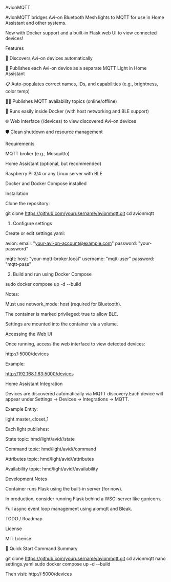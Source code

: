 AvionMQTT

AvionMQTT bridges Avi-on Bluetooth Mesh lights to MQTT for use in Home Assistant and other systems.

Now with Docker support and a built-in Flask web UI to view connected devices!

Features

🦿 Discovers Avi-on devices automatically

🔄 Publishes each Avi-on device as a separate MQTT Light in Home Assistant

📋 Auto-populates correct names, IDs, and capabilities (e.g., brightness, color temp)

👨‍🚀 Publishes MQTT availability topics (online/offline)

🐳 Runs easily inside Docker (with host networking and BLE support)

🌐 Web interface (/devices) to view discovered Avi-on devices

🛡️ Clean shutdown and resource management

Requirements

MQTT broker (e.g., Mosquitto)

Home Assistant (optional, but recommended)

Raspberry Pi 3/4 or any Linux server with BLE

Docker and Docker Compose installed

Installation

Clone the repository:

git clone https://github.com/yourusername/avionmqtt.git
cd avionmqtt

1. Configure settings

Create or edit settings.yaml:

avion:
  email: "your-avi-on-account@example.com"
  password: "your-password"

mqtt:
  host: "your-mqtt-broker.local"
  username: "mqtt-user"
  password: "mqtt-pass"

2. Build and run using Docker Compose

sudo docker compose up -d --build

Notes:

Must use network_mode: host (required for Bluetooth).

The container is marked privileged: true to allow BLE.

Settings are mounted into the container via a volume.

Accessing the Web UI

Once running, access the web interface to view detected devices:

http://<your-pi-ip>:5000/devices

Example:

http://192.168.1.83:5000/devices

Home Assistant Integration

Devices are discovered automatically via MQTT discovery.Each device will appear under Settings → Devices → Integrations → MQTT.

Example Entity:

light.master_closet_1

Each light publishes:

State topic: hmd/light/avid/<avid>/state

Command topic: hmd/light/avid/<avid>/command

Attributes topic: hmd/light/avid/<avid>/attributes

Availability topic: hmd/light/avid/<avid>/availability

Development Notes

Container runs Flask using the built-in server (for now).

In production, consider running Flask behind a WSGI server like gunicorn.

Full async event loop management using aiomqtt and Bleak.

TODO / Roadmap



License

MIT License

🚀 Quick Start Command Summary

git clone https://github.com/yourusername/avionmqtt.git
cd avionmqtt
nano settings.yaml
sudo docker compose up -d --build

Then visit: http://<your-ip>:5000/devices



